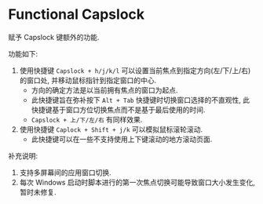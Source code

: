 # Functional Capslock

赋予 Capslock 键额外的功能.

功能如下:

1. 使用快捷键 `Capslock + h/j/k/l` 可以设置当前焦点到指定方向(左/下/上/右)的窗口处, 并移动鼠标指针到指定窗口的中心.
    - 方向的确定方法是以当前拥有焦点的窗口为起点.
    - 此快捷键旨在弥补按下 `Alt + Tab` 快捷键时切换窗口选择的不直观性,
      此快捷键基于窗口方位切换焦点而不是基于最后使用的时间.
    - `Capslock + 上/下/左/右` 有同样效果.
2. 使用快捷键 `Caplock + Shift + j/k` 可以模拟鼠标滚轮滚动.
    - 此快捷键可以在一些不支持使用上下键滚动的地方滚动页面.

补充说明:

1. 支持多屏幕间的应用窗口切换.
2. 每次 Windows 启动时脚本进行的第一次焦点切换可能导致窗口大小发生变化, 暂时未修复.